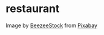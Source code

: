 # restaurant

Image by <a href="https://pixabay.com/users/beezeestock-13337584/?utm_source=link-attribution&utm_medium=referral&utm_campaign=image&utm_content=7511641">BeezeeStock</a> from <a href="https://pixabay.com//?utm_source=link-attribution&utm_medium=referral&utm_campaign=image&utm_content=7511641">Pixabay</a>